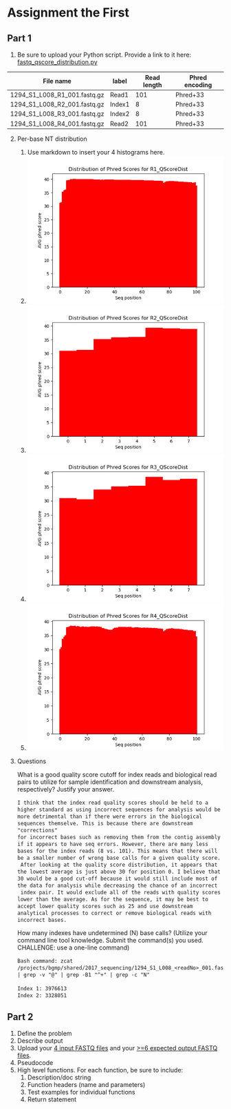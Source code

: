 # Assignment the First

## Part 1
1. Be sure to upload your Python script. Provide a link to it here: [fastq_qscore_distribution.py](../fastq_qscore_distribution.py)

| File name | label | Read length | Phred encoding |
|---|---|---|---|
| 1294_S1_L008_R1_001.fastq.gz | Read1 | 101 | Phred+33 |
| 1294_S1_L008_R2_001.fastq.gz | Index1 |  8  | Phred+33 |
| 1294_S1_L008_R3_001.fastq.gz | Index2 |  8  | Phred+33 |
| 1294_S1_L008_R4_001.fastq.gz | Read2 | 101 | Phred+33 |

2. Per-base NT distribution
    1. Use markdown to insert your 4 histograms here.
    2. ![R1_QScoreDist.png](../R1_QScoreDist.png)
    3. ![R2_QScoreDist.png](../R2_QScoreDist.png)
    4. ![R3_QScoreDist.png](../R3_QScoreDist.png)
    5. ![R4_QScoreDist.png](../R4_QScoreDist.png)

3. Questions

    What is a good quality score cutoff for index reads and biological read pairs to utilize for sample identification and downstream analysis, respectively? Justify your answer.
    ```
    I think that the index read quality scores should be held to a higher standard as using incorrect sequences for analysis would be more detrimental than if there were errors in the biological sequences themselve. This is because there are downstream "corrections"
    for incorrect bases such as removing them from the contig assembly if it appears to have seq errors. However, there are many less bases for the index reads (8 vs. 101). This means that there will be a smaller number of wrong base calls for a given quality score.
     After looking at the quality score distribution, it appears that the lowest average is just above 30 for position 0. I believe that 30 would be a good cut-off because it would still include most of the data for analysis while decreasing the chance of an incorrect
     index pair. It would exclude all of the reads with quality scores lower than the average. As for the sequence, it may be best to accept lower quality scores such as 25 and use downstream analytical processes to correct or remove biological reads with incorrect bases.
     ```

     How many indexes have undetermined (N) base calls? (Utilize your command line tool knowledge. Submit the command(s) you used. CHALLENGE: use a one-line command)
     ```
     Bash command: zcat /projects/bgmp/shared/2017_sequencing/1294_S1_L008_<readNo>_001.fastq.gz | grep -v "@" | grep -B1 "^+" | grep -c "N"

     Index 1: 3976613
     Index 2: 3328051
     ```
    
## Part 2
1. Define the problem
2. Describe output
3. Upload your [4 input FASTQ files](../TEST-input_FASTQ) and your [>=6 expected output FASTQ files](../TEST-output_FASTQ).
4. Pseudocode
5. High level functions. For each function, be sure to include:
    1. Description/doc string
    2. Function headers (name and parameters)
    3. Test examples for individual functions
    4. Return statement
